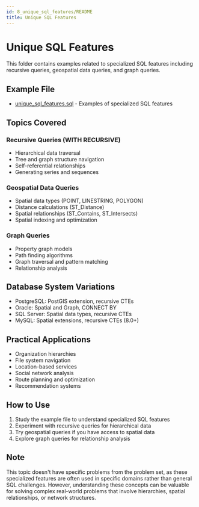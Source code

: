 ```yaml
---
id: 8_unique_sql_features/README
title: Unique SQL Features
---
```

# Unique SQL Features

This folder contains examples related to specialized SQL features including recursive queries, geospatial data queries, and graph queries.

## Example File
- [unique_sql_features.sql](unique_sql_features.sql) - Examples of specialized SQL features

## Topics Covered

### Recursive Queries (WITH RECURSIVE)
- Hierarchical data traversal
- Tree and graph structure navigation
- Self-referential relationships
- Generating series and sequences

### Geospatial Data Queries
- Spatial data types (POINT, LINESTRING, POLYGON)
- Distance calculations (ST_Distance)
- Spatial relationships (ST_Contains, ST_Intersects)
- Spatial indexing and optimization

### Graph Queries
- Property graph models
- Path finding algorithms
- Graph traversal and pattern matching
- Relationship analysis

## Database System Variations
- PostgreSQL: PostGIS extension, recursive CTEs
- Oracle: Spatial and Graph, CONNECT BY
- SQL Server: Spatial data types, recursive CTEs
- MySQL: Spatial extensions, recursive CTEs (8.0+)

## Practical Applications
- Organization hierarchies
- File system navigation
- Location-based services
- Social network analysis
- Route planning and optimization
- Recommendation systems

## How to Use
1. Study the example file to understand specialized SQL features
2. Experiment with recursive queries for hierarchical data
3. Try geospatial queries if you have access to spatial data
4. Explore graph queries for relationship analysis

## Note
This topic doesn't have specific problems from the problem set, as these specialized features are often used in specific domains rather than general SQL challenges. However, understanding these concepts can be valuable for solving complex real-world problems that involve hierarchies, spatial relationships, or network structures. 